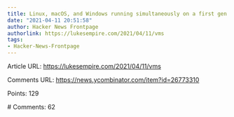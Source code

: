 ```yaml
---
title: Linux, macOS, and Windows running simultaneously on a first gen Core i5
date: "2021-04-11 20:51:58"
author: Hacker News Frontpage
authorlink: https://lukesempire.com/2021/04/11/vms
tags:
- Hacker-News-Frontpage
---
```


<p>Article URL: <a href="https://lukesempire.com/2021/04/11/vms">https://lukesempire.com/2021/04/11/vms</a></p>
<p>Comments URL: <a href="https://news.ycombinator.com/item?id=26773310">https://news.ycombinator.com/item?id=26773310</a></p>
<p>Points: 129</p>
<p># Comments: 62</p>
